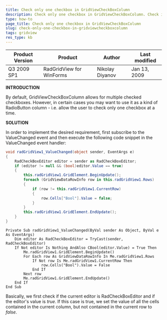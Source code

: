 ```yaml
---
title: Check only one checkbox in GridViewCheckBoxColumn
description: Check only one checkbox in GridViewCheckBoxColumn. Check it now!
type: how-to
page_title: Check only one checkbox in GridViewCheckBoxColumn
slug: check-only-one-checkbox-in-gridviewcheckboxcolumn
tags: gridview
res_type: kb
---
```


|Product Version|Product|Author|Last modified|
|----|----|----|----|
|Q3 2009 SP1|RadGridView for WinForms|Nikolay Diyanov|Jan 13, 2009|
 

**INTRODUCTION**  
   
By default, GridViewCheckBoxColumn allows for multiple checked checkboxes. However, in certain cases you may want to use it as a kind of RadioButton column - i.e. allow the user to check only one checkbox at a time.  
   
**SOLUTION**  

In order to implement the desired requirement, first subscribe to the ValueChanged event and then execute the following code snippet in the ValueChanged event handler:  
   
````C#
void radGridView1_ValueChanged(object sender, EventArgs e)
{
    RadCheckBoxEditor editor = sender as RadCheckBoxEditor;
    if (editor != null && (bool)editor.Value == true)
    {
        this.radGridView1.GridElement.BeginUpdate();
        foreach (GridViewDataRowInfo row in this.radGridView1.Rows)
        {
            if (row != this.radGridView1.CurrentRow)
            {
                row.Cells["Bool"].Value = false;
            }
        }
        this.radGridView1.GridElement.EndUpdate();
    }
}

````
````VB.NET
Private Sub radGridView1_ValueChanged(ByVal sender As Object, ByVal e As EventArgs)
    Dim editor As RadCheckBoxEditor = TryCast(sender, RadCheckBoxEditor)
    If Not editor Is Nothing AndAlso CBool(editor.Value) = True Then
        Me.radGridView1.GridElement.BeginUpdate()
        For Each row As GridViewDataRowInfo In Me.radGridView1.Rows
            If Not row Is Me.radGridView1.CurrentRow Then
                row.Cells("Bool").Value = False
            End If
        Next row
        Me.radGridView1.GridElement.EndUpdate()
    End If
End Sub

````   

Basically, we first check if the current editor is RadCheckBoxEditor and if the editor's value is *true*. If this case is true, we set the value of all the cells contained in the current column, but not contained in the current row to *false*.

